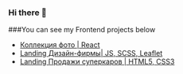 ### Hi there 👋


###You can see my Frontend projects below

- [Коллекция фото | React](https://danilfromrussia.github.io/react-photo-collection/)
- [Landing Дизайн-фирмы| JS, SCSS, Leaflet](https://danilfromrussia.github.io/react-photo-collection/)
- [Landing Продажи суперкаров | HTML5, CSS3](https://danilfromrussia.github.io/)


<!--
**DanilfromRussia/DanilfromRussia** is a ✨ _special_ ✨ repository because its `README.md` (this file) appears on your GitHub profile.

Here are some ideas to get you started:

- 🔭 I’m currently working on ...
- 🌱 I’m currently learning ...
- 👯 I’m looking to collaborate on ...
- 🤔 I’m looking for help with ...
- 💬 Ask me about ...
- 📫 How to reach me: ...
- 😄 Pronouns: ...
- ⚡ Fun fact: ...
-->
